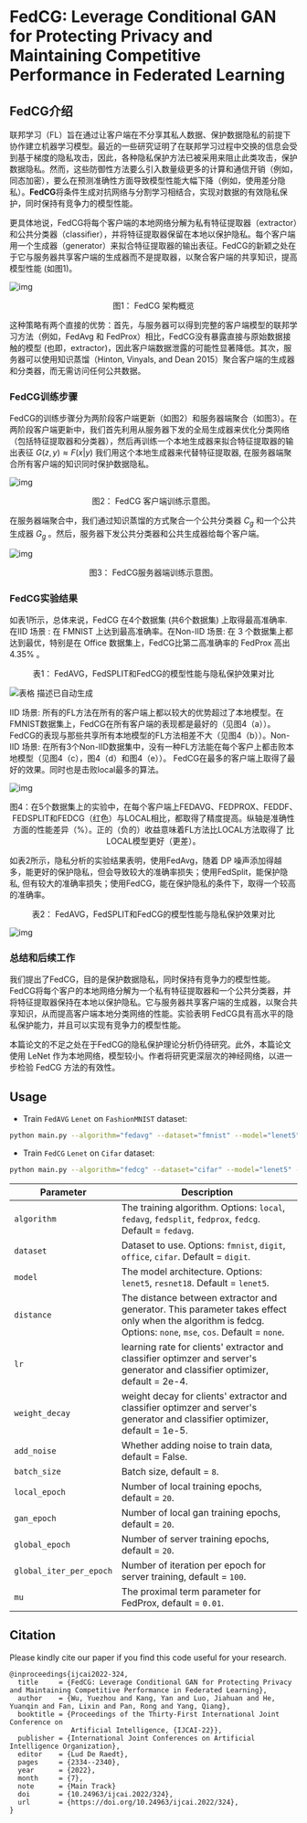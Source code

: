 # FedCG: Leverage Conditional GAN for Protecting Privacy and Maintaining Competitive Performance in Federated Learning

## FedCG介绍

联邦学习（FL）旨在通过让客户端在不分享其私人数据、保护数据隐私的前提下协作建立机器学习模型。最近的一些研究证明了在联邦学习过程中交换的信息会受到基于梯度的隐私攻击，因此，各种隐私保护方法已被采用来阻止此类攻击，保护数据隐私。然而，这些防御性方法要么引入数量级更多的计算和通信开销（例如，同态加密），要么在预测准确性方面导致模型性能大幅下降（例如，使用差分隐私）。**FedCG**将条件生成对抗网络与分割学习相结合，实现对数据的有效隐私保护，同时保持有竞争力的模型性能。

更具体地说，FedCG将每个客户端的本地网络分解为私有特征提取器（extractor）和公共分类器（classifier），并将特征提取器保留在本地以保护隐私。每个客户端用一个生成器（generator）来拟合特征提取器的输出表征。FedCG的新颖之处在于它与服务器共享客户端的生成器而不是提取器，以聚合客户端的共享知识，提高模型性能 (如图1)。

![img](.\figs\clip_image002.png)

<center>图1： FedCG 架构概览</center>



这种策略有两个直接的优势：首先，与服务器可以得到完整的客户端模型的联邦学习方法（例如，FedAvg 和 FedProx）相比，FedCG没有暴露直接与原始数据接触的模型 (也即，extractor)，因此客户端数据泄露的可能性显著降低。其次，服务器可以使用知识蒸馏（Hinton, Vinyals, and Dean 2015）聚合客户端的生成器和分类器，而无需访问任何公共数据。



### FedCG训练步骤

FedCG的训练步骤分为两阶段客户端更新（如图2）和服务器端聚合（如图3）。在两阶段客户端更新中，我们首先利用从服务器下发的全局生成器来优化分类网络（包括特征提取器和分类器），然后再训练一个本地生成器来拟合特征提取器的输出表征 $G(z,y) \approx F(x|y)$  我们用这个本地生成器来代替特征提取器, 在服务器端聚合所有客户端的知识同时保护数据隐私。

![img](.\figs\clip_image006.jpg)

<center>图2： FedCG 客户端训练示意图。</center>

 

在服务器端聚合中，我们通过知识蒸馏的方式聚合一个公共分类器 $C_g$ 和一个公共生成器 $G_g$ 。然后，服务器下发公共分类器和公共生成器给每个客户端。

![img](.\figs\clip_image008.jpg)

<center>图3： FedCG服务器端训练示意图。</center>



### FedCG实验结果

如表1所示，总体来说，FedCG 在4个数据集 (共6个数据集) 上取得最高准确率. 在IID 场景 : 在 FMNIST 上达到最高准确率。在Non-IID 场景: 在 3 个数据集上都达到最优，特别是在 Office 数据集上，FedCG比第二高准确率的 FedProx 高出 4.35% 。

<center>表1： FedAVG，FedSPLIT和FedCG的模型性能与隐私保护效果对比</center>

![表格  描述已自动生成](.\figs\clip_image010.jpg)

 

IID 场景: 所有的FL方法在所有的客户端上都以较大的优势超过了本地模型。在FMNIST数据集上，FedCG在所有客户端的表现都是最好的（见图4（a））。FedCG的表现与那些共享所有本地模型的FL方法相差不大（见图4（b））。Non-IID 场景: 在所有3个Non-IID数据集中，没有一种FL方法能在每个客户上都击败本地模型（见图4（c），图4（d）和图4（e））。 FedCG在最多的客户端上取得了最好的效果。同时也是击败local最多的算法。

![img](.\figs\clip_image012.png)

<center>图4：在5个数据集上的实验中，在每个客户端上FEDAVG、FEDPROX、FEDDF、FEDSPLIT和FEDCG（红色）与LOCAL相比，都取得了精度提高。纵轴是准确性方面的性能差异（%）。正的（负的）收益意味着FL方法比LOCAL方法取得了 比LOCAL模型更好（更差）。</center>

 

如表2所示，隐私分析的实验结果表明，使用FedAvg，随着 DP 噪声添加得越多，能更好的保护隐私，但会导致较大的准确率损失；使用FedSplit，能保护隐私, 但有较大的准确率损失；使用FedCG，能在保护隐私的条件下，取得一个较高的准确率。

<center>表2： FedAVG，FedSPLIT和FedCG的模型性能与隐私保护效果对比</center>

![img](.\figs\clip_image014.jpg)

 

### 总结和后续工作

我们提出了FedCG，目的是保护数据隐私，同时保持有竞争力的模型性能。FedCG将每个客户的本地网络分解为一个私有特征提取器和一个公共分类器，并将特征提取器保持在本地以保护隐私。它与服务器共享客户端的生成器，以聚合共享知识，从而提高客户端本地分类网络的性能。实验表明 FedCG具有高水平的隐私保护能力，并且可以实现有竞争力的模型性能。

本篇论文的不足之处在于FedCG的隐私保护理论分析仍待研究。此外，本篇论文使用 LeNet 作为本地网络，模型较小。作者将研究更深层次的神经网络，以进一步检验 FedCG 方法的有效性。




## Usage
- Train `FedAVG` `Lenet` on `FashionMNIST` dataset:
```bash
python main.py --algorithm="fedavg" --dataset="fmnist" --model="lenet5" --seed=1 --gpu=1
```
- Train `FedCG` `Lenet` on `Cifar` dataset:
```bash
python main.py --algorithm="fedcg" --dataset="cifar" --model="lenet5" --seed=1 --gpu=1
```


| Parameter                      | Description                                 |
| ----------------------------- | ---------------------------------------- |
| `algorithm` | The training algorithm. Options: `local`, `fedavg`, `fedsplit`, `fedprox`, `fedcg`. Default = `fedavg`. |
| `dataset`      | Dataset to use. Options: `fmnist`, `digit`, `office`, `cifar`. Default = `digit`. |
| `model` | The model architecture. Options: `lenet5`, `resnet18`. Default = `lenet5`. |
| `distance`  | The distance between extractor and generator. This parameter takes effect only when the algorithm is fedcg. Options: `none`, `mse`, `cos`. Default = `none`. |
| `lr` | learning rate for clients' extractor and classifier optimzer and server's generator and classifier optimizer, default = 2e-4. |
| `weight_decay` | weight decay for clients' extractor and classifier optimzer and server's generator and classifier optimizer, default = 1e-5. |
| `add_noise` | Whether adding noise to train data, default = False. |
| `batch_size` | Batch size, default = `8`. |
| `local_epoch` | Number of local training epochs, default = `20`. |
| `gan_epoch` | Number of local gan training epochs, default = `20`. |
| `global_epoch` | Number of server training epochs, default = `20`. |
| `global_iter_per_epoch` | Number of iteration per epoch for server training, default = `100`. |
| `mu` | The proximal term parameter for FedProx, default = `0.01`. |



## Citation

Please kindly cite our paper if you find this code useful for your research.

```
@inproceedings{ijcai2022-324,
  title     = {FedCG: Leverage Conditional GAN for Protecting Privacy and Maintaining Competitive Performance in Federated Learning},
  author    = {Wu, Yuezhou and Kang, Yan and Luo, Jiahuan and He, Yuanqin and Fan, Lixin and Pan, Rong and Yang, Qiang},
  booktitle = {Proceedings of the Thirty-First International Joint Conference on
               Artificial Intelligence, {IJCAI-22}},
  publisher = {International Joint Conferences on Artificial Intelligence Organization},
  editor    = {Lud De Raedt},
  pages     = {2334--2340},
  year      = {2022},
  month     = {7},
  note      = {Main Track}
  doi       = {10.24963/ijcai.2022/324},
  url       = {https://doi.org/10.24963/ijcai.2022/324},
}
```
